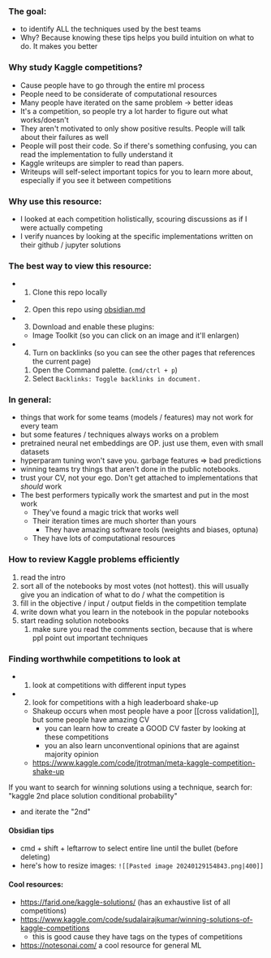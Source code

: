 ### The goal:
- to identify ALL the techniques used by the best teams
- Why? Because knowing these tips helps you build intuition on what to do. It makes you better
### Why study Kaggle competitions?
- Cause people have to go through the entire ml process
- People need to be considerate of computational resources
- Many people have iterated on the same problem -> better ideas
- It's a competition, so people try a lot harder to figure out what works/doesn't
- They aren't motivated to only show positive results. People will talk about their failures as well
- People will post their code. So if there's something confusing, you can read the implementation to fully understand it
- Kaggle writeups are simpler to read than papers.
- Writeups will self-select important topics for you to learn more about, especially if you see it between competitions

### Why use this resource:
- I looked at each competition holistically, scouring discussions as if I were actually competing
- I verify nuances by looking at the specific implementations written on their github / jupyter solutions

### The best way to view this resource:
- 1) Clone this repo locally
- 2) Open this repo using [obsidian.md](https://obsidian.md/)
- 3) Download and enable these plugins:
	- Image Toolkit (so you can click on an image and it'll enlargen)
- 4) Turn on backlinks (so you can see the other pages that references the current page)
	1. Open the Command palette. (`cmd/ctrl + p`)
	2. Select `Backlinks: Toggle backlinks in document.`

### In general:
- things that work for some teams (models / features) may not work for every team
- but some features / techniques always works on a problem
- pretrained neural net embeddings are OP. just use them, even with small datasets
- hyperparam tuning won't save you. garbage features => bad predictions
- winning teams try things that aren't done in the public notebooks.
- trust your CV, not your ego. Don't get attached to implementations that *should* work
- The best performers typically work the smartest and put in the most work
	- They've found a magic trick that works well
	- Their iteration times are much shorter than yours
		- They have amazing software tools (weights and biases, optuna)
	- They have lots of computational resources

### How to review Kaggle problems efficiently
1) read the intro
2) sort all of the notebooks by most votes (not hottest). this will usually give you an indication of what to do / what the competition is
3) fill in the objective / input / output fields in the competition template
4) write down what you learn in the notebook in the popular notebooks
5) start reading solution notebooks
	1) make sure you read the comments section, because that is where ppl point out important techniques

### Finding worthwhile competitions to look at
- 1) look at competitions with different input types
- 2) look for competitions with a high leaderboard shake-up
	- Shakeup occurs when most people have a poor [[cross validation]], but some people have amazing CV
		- you can learn how to create a GOOD CV faster by looking at these competitions
		- you an also learn unconventional opinions that are against majority opinion
	- https://www.kaggle.com/code/jtrotman/meta-kaggle-competition-shake-up

If you want to search for winning solutions using a technique, search for:
"kaggle 2nd place solution conditional probability"
- and iterate the "2nd"

#### Obsidian tips
- cmd + shift + leftarrow to select entire line until the bullet (before deleting)
- here's how to resize images: `![[Pasted image 20240129154843.png|400]]`

#### Cool resources:
- https://farid.one/kaggle-solutions/ (has an exhaustive list of all competitions)
- https://www.kaggle.com/code/sudalairajkumar/winning-solutions-of-kaggle-competitions
	- this is good cause they have tags on the types of competitions
- https://notesonai.com/ a cool resource for general ML